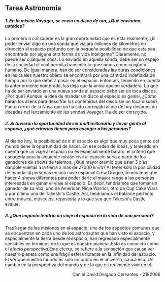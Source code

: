 ## Tarea Astronomía

##### 1. En la misión Voyager, se envió un disco de oro, ¿Qué enviarían ustedes?

Lo primero a considerar es la gran oportunidad que es esta realmente, ¿El poder enviar algo en una sonda que viajará millones de kilometros en dirección al espacio profundo con la pequeña posibilidad de que esta sea encontrada por alguna otra forma de vida inteligente?
Claramente, no puede ser cualquier cosa. Lo enviado en aquella sonda, debe ser un espejo de la sociedad el cual permita transmitir lo que somos como conjunto humano. De igual manera, han de ser consideradas las duras condiciones en las cuales nuestro objeto se encontrará por una cantidad indefinida de tiempo por lo que deberá pasar en el espacio.
Entonces, teniendo en cuenta lo anteriormente nombrado, los deja que la única opción verdadera. Lo que ha de ser enviado en una nueva sonda al espacio debe ser un toca discos. ¿Por qué? Aunque la idea de mandar un disco al espacio es genial, ¿Cómo harán los aliens para descifrar los contenidos del disco sin un toca discos? Fue un error de la Nasa que no ha sido corregido al día de hoy después de décadas del lanzamiento de las sondas Voyager. Ha de ser corregido.

##### 2. Si tuvieran la oportunidad de ser multimillonario y llevar gente al espacio, ¿qué criterios tienen para escoger a las personas?

Al día de hoy, la posibilidad de ir al espacio es algo que muy poca gente del mundo tiene la oportunidad de hacer. En ese orden de ideas, y teniendo en cuenta que un viaje al espacio no es especialmente barato, el criterio que escogería para la siguiente misión civil al espacio sería a partir de los ganadores de shows de talentos. ¿Qué mayor premio que estar 3 días dandole vueltas a la tierra a más de 27000 km/h?
Al tener sólo la posibilidad de mandar 4 personas en una nave espacial Crew Dragon, tendriamos que hacer 4 shows diferentes para poder darle el mayor rango a las personas interesadas en ganar el viaje al espacio. Es decir, tendriamos que tomar un ganador de La Voz, uno de American Ninja Warrior, otro de Cup Cake Wars y por último uno de Takeshi's Castle. Así, tendriamos el balance perfecto entre música, músculos, repostería y lo que sea que Takeshi's Castle evalue.

##### 3. ¿Qué impacto tendría un viaje al espacio en la vida de una persona?

Tras llegar de las misiones en el espacio, uno de los aspectos comunes que se encuentran en cada uno de los astronautas que han visto el espacio, y especialmente la tierra desde el espacio, han regresado especialmente sensibles en términos de lo que es nuestro planeta. Esto es conocido como el _efecto perspectiva_.Este efecto, se refiere a la sensación que causa ver nuestro planeta como una frágil esfera flotante en la infinidad del espacio.
El ver que nuestro mundo es sólo un punto en el universo, causa eso. Un cambio en la perspectiva del mundo y de lo que es realmente vivir en él.

<p style="text-align:right;">Daniel David Delgado Cervantes - 2182066</p>

